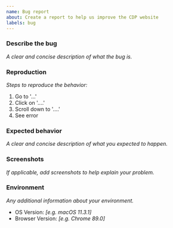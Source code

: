 ```yaml
---
name: Bug report
about: Create a report to help us improve the CDP website
labels: bug
---
```


### Describe the bug

_A clear and concise description of what the bug is._

### Reproduction

_Steps to reproduce the behavior:_

1. Go to '...'
2. Click on '....'
3. Scroll down to '....'
4. See error

### Expected behavior

_A clear and concise description of what you expected to happen._

### Screenshots

_If applicable, add screenshots to help explain your problem._

### Environment

_Any additional information about your environment._

-   OS Version: _[e.g. macOS 11.3.1]_
-   Browser Version: _[e.g. Chrome 89.0]_
